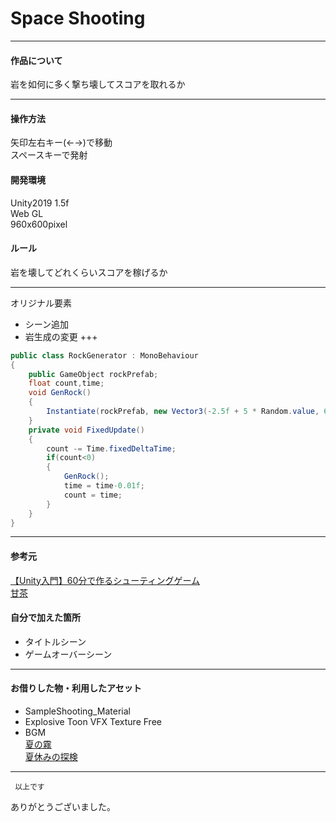 # Space Shooting

---

#### 作品について
岩を如何に多く撃ち壊してスコアを取れるか


---

#### 操作方法
矢印左右キー(←→)で移動  
スペースキーで発射
   
#### 開発環境
Unity2019 1.5f    
Web GL    
960x600pixel
    
#### ルール
岩を壊してどれくらいスコアを稼げるか

---

オリジナル要素
- シーン追加
- 岩生成の変更
+++
```cs
public class RockGenerator : MonoBehaviour
{
    public GameObject rockPrefab;
    float count,time;
    void GenRock()
    {
        Instantiate(rockPrefab, new Vector3(-2.5f + 5 * Random.value, 6, 0), Quaternion.identity);
    }
    private void FixedUpdate()
    {
        count -= Time.fixedDeltaTime;
        if(count<0)
        {
            GenRock();
            time = time-0.01f;
            count = time;
        }
    }
}
```
---

#### 参考元
[【Unity入門】60分で作るシューティングゲーム](http://nn-hokuson.hatenablog.com/entry/2016/07/04/213231)   
[甘茶](https://amachamusic.chagasi.com)


#### 自分で加えた箇所
- タイトルシーン
- ゲームオーバーシーン

---

#### お借りした物・利用したアセット
- SampleShooting_Material
- Explosive Toon VFX Texture Free
- BGM   
[夏の霧](https://amachamusic.chagasi.com/music_natsunokiri.html)   
[夏休みの探検](https://amachamusic.chagasi.com/music_natsuyasuminotanken.html)
---
     以上です    
ありがとうございました。
